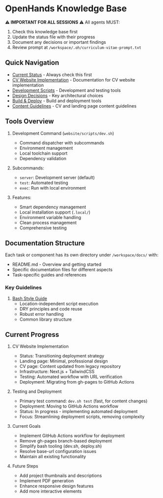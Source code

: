 # OpenHands Knowledge Base

⚠️ **IMPORTANT FOR ALL SESSIONS** ⚠️
All agents MUST:
1. Check this knowledge base first
2. Update the status file with their progress
3. Document any decisions or important findings
4. Review prompt at `/workspace/.oh/curriculum-vitae-prompt.txt`

## Quick Navigation

- [Current Status](/workspace/docs/STATUS.md) - Always check this first
- [CV Website Implementation](/workspace/docs/cv-website/README.md) - Documentation for CV website implementation
- [Development Scripts](/workspace/docs/cv-website/scripts.md) - Development and testing tools
- [Design Decisions](/workspace/docs/cv-website/design-decisions.md) - Key architectural choices
- [Build & Deploy](/workspace/docs/cv-website/build-deploy.md) - Build and deployment tools
- [Content Guidelines](/workspace/docs/cv-website/content.md) - CV and landing page content guidelines

## Tools Overview

1. Development Command (`website/scripts/dev.sh`)
   - Command dispatcher with subcommands
   - Environment management
   - Local toolchain support
   - Dependency validation

2. Subcommands:
   - `server`: Development server (default)
   - `test`: Automated testing
   - `exec`: Run with local environment

3. Features:
   - Smart dependency management
   - Local installation support (`.local/`)
   - Environment variable handling
   - Clean process management
   - Comprehensive testing

## Documentation Structure

Each task or component has its own directory under `/workspace/docs/` with:
- README.md - Overview and getting started
- Specific documentation files for different aspects
- Task-specific guides and references

### Key Guidelines

1. [Bash Style Guide](/workspace/docs/bash_style.md)
   - Location-independent script execution
   - DRY principles and code reuse
   - Robust error handling
   - Common library structure

## Current Progress

1. CV Website Implementation
   - Status: Transitioning deployment strategy
   - Landing page: Minimal, professional design
   - CV page: Content updated from legacy repository
   - Infrastructure: Next.js + TailwindCSS
   - Testing: Automated workflow with URL verification
   - Deployment: Migrating from gh-pages to GitHub Actions

2. Testing and Deployment
   - Primary test command: `dev.sh test` (fast, for content changes)
   - Deployment: Moving to GitHub Actions workflow
   - Status: In progress - implementing automated deployment
   - Focus: Streamlining deployment scripts, removing complexity

3. Current Goals
   - Implement GitHub Actions workflow for deployment
   - Remove gh-pages branch-based deployment
   - Simplify bash tooling (dev.sh, deploy.sh)
   - Resolve base-url configuration issues
   - Maintain all existing functionality

4. Future Steps
   - Add project thumbnails and descriptions
   - Implement PDF generation
   - Enhance responsive design features
   - Add more interactive elements